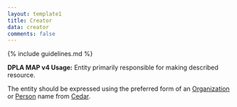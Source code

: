 ```yaml
---
layout: template1
title: Creator
data: creator
comments: false
---
```


{% include guidelines.md %}

**DPLA MAP v4 Usage:** Entity primarily responsible for making described resource.

The entity should be expressed using the preferred form of an [Organization](https://id.lib.uh.edu/ark:/84475/au4982x468p) or [Person](https://id.lib.uh.edu/ark:/84475/au5426m1724) name from [Cedar](https://vocab.lib.uh.edu).

